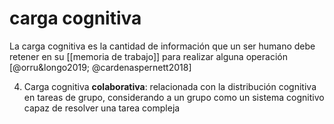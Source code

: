 # carga cognitiva
La carga cognitiva es la cantidad de información que un ser humano debe retener en su [[memoria de trabajo]] para realizar alguna operación [@orru&longo2019; @cardenaspernett2018]



4. Carga cognitiva **colaborativa**: relacionada con la distribución cognitiva en tareas de grupo, considerando a un grupo como un sistema cognitivo capaz de resolver una tarea compleja
